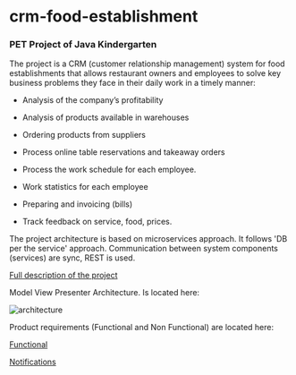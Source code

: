 # crm-food-establishment

### PET Project of Java Kindergarten

The project is a CRM (customer relationship management) system for food establishments that allows restaurant owners and employees to solve key business problems they face in their daily work in a timely manner:
    
* Analysis of the company’s profitability

* Analysis of products available in warehouses

* Ordering products from suppliers

* Process online table reservations and takeaway orders

* Process the work schedule for each employee.

* Work statistics for each employee

* Preparing and invoicing (bills)

* Track feedback on service, food, prices.


The project architecture is based on microservices approach. It follows 'DB per the service' approach.
Communication between system components (services) are sync, REST is used.

[Full description of the project](https://docs.google.com/document/d/1ukXwbbVWVgMsnx_iHVCGbTTp5z1j9K2WF8orbK0ez7E/edit)

Model View Presenter Architecture. Is located here: 

![architecture](https://docs.google.com/document/d/1wnfXWRxNdMSoB173JtJNFRSd3XVxfZph8C1fQOcTKiY/edit)

Product requirements (Functional and Non Functional) are located here:

[Functional](https://docs.google.com/document/d/1ukXwbbVWVgMsnx_iHVCGbTTp5z1j9K2WF8orbK0ez7E/edit)

[Notifications](https://docs.google.com/document/d/1bnIqMXma340uexmaUAD9UcVyvBcUUq_fvoodJ5vfYnw/edit)

